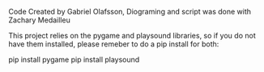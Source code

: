 Code Created by Gabriel Olafsson, Diograming and script was done with Zachary Medailleu

This project relies on the pygame and playsound libraries, so if you do not have them installed, please remeber to do a pip install for both:

pip install pygame
pip install playsound

